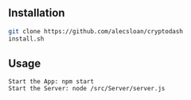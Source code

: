 
## Installation
``` sh
git clone https://github.com/alecsloan/cryptodash
install.sh
```

## Usage
```
Start the App: npm start
Start the Server: node /src/Server/server.js
```
